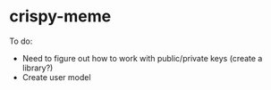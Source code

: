 # crispy-meme

To do:
- Need to figure out how to work with public/private keys (create a library?)
- Create user model

